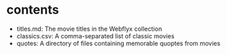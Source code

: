 # contents
- titles.md: The movie titles in the Webflyx collection
- classics.csv: A comma-separated list of classic movies
- quotes: A directory of files containing memorable quoptes from movies

